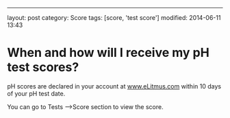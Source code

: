 ---
layout: post
category: Score
tags: [score, 'test score']
modified: 2014-06-11 13:43


# When and how will I receive my pH test scores?

pH scores are declared in your account at www.eLitmus.com within 10 days of your pH test date.  
You can go to Tests -->Score section to view the score.

